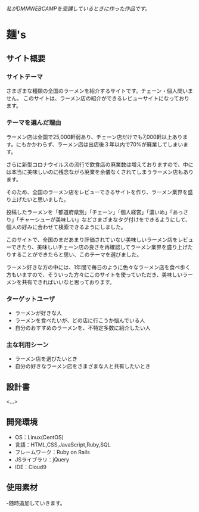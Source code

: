 ###### 私がDMMWEBCAMPを受講しているときに作った作品です。

# 麺's

## サイト概要
### サイトテーマ
さまざまな種類の全国のラーメンを紹介するサイトです。チェーン・個人問いません。
このサイトは、ラーメン店の紹介ができるレビューサイトになっております。

### テーマを選んだ理由

ラーメン店は全国で25,000軒弱あり、チェーン店だけでも7,000軒以上あります。にもかかわらず、ラーメン店は出店後３年以内で70%が廃業してしまいます。

さらに新型コロナウイルスの流行で飲食店の廃業数は増えておりますので、中には本当に美味しいのに残念ながら廃業を余儀なくされてしまうラーメン店もあります。

そのため、全国のラーメン店をレビューできるサイトを作り、ラーメン業界を盛り上げたいと思いました。

投稿したラーメンを「都道府県別」「チェーン」「個人経営」「濃いめ」「あっさり」「チャーシューが美味しい」などさまざまなタグ付けをできるようにして、個人の好みに合わせて検索できるようにしました。

このサイトで、全国のまだあまり評価されていない美味しいラーメン店をレビューできたり、美味しいチェーン店の良さを再確認してラーメン業界を盛り上げたりすることができたらと思い、このテーマを選びました。

ラーメン好きな方の中には、1年間で毎日のように色々なラーメン店を食べ歩く方もいますので、そういった方々にこのサイトを使っていただき、美味しいラーメンを共有できればいいなと思っております。

### ターゲットユーザ
- ラーメンが好きな人
- ラーメンを食べたいが、どの店に行こうか悩んでいる人
- 自分のおすすめのラーメンを、不特定多数に紹介したい人

### 主な利用シーン
- ラーメン店を選びたいとき
- 自分の好きなラーメン店をさまざまな人と共有したいとき

## 設計書
<...>

## 開発環境
- OS：Linux(CentOS)
- 言語：HTML,CSS,JavaScript,Ruby,SQL
- フレームワーク：Ruby on Rails
- JSライブラリ：jQuery
- IDE：Cloud9

## 使用素材
-随時追加していきます。
